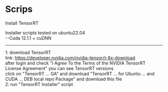 # Scrips

Install TensorRT  

Installer scripts tested on ubuntu22.04  
--Cuda 12.1.1 + cuDNN  

--------------------

1: download TensorRT  
link: https://developer.nvidia.com/nvidia-tensorrt-8x-download  
after login and check "I Agree To the Terms of the NVIDIA TensorRT License Agreement" you can see TensorRT versions  
click on "TensorRT ... GA" and download "TensorRT ... for Ubuntu ... and CUDA ... DEB local repo Package" and download this file  
2: run "TensorRT Installer" script  

